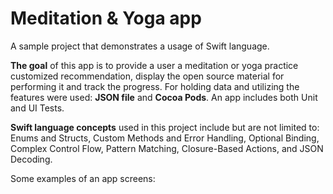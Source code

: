 # Meditation & Yoga app

A sample project that demonstrates a usage of Swift language.

**The goal** of this app is to provide a user a meditation or yoga practice customized recommendation, display the open source material for performing it and track the progress.
For holding data and utilizing the features were used: **JSON file** and **Cocoa Pods**.
An app includes both Unit and UI Tests.

**Swift language concepts** used in this project include but are not limited to: Enums and Structs, Custom Methods and Error Handling, Optional Binding, Complex Control Flow, Pattern Matching, Closure-Based Actions, and JSON Decoding.

Some examples of an app screens:









